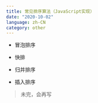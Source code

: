 ```yaml
---
title: 常见排序算法（JavaScript实现）
date: "2020-10-02"
language: zh-CN
category: other
---
```


- 冒泡排序

- 快排

- 归并排序

- 插入排序

> 未完，会再写
